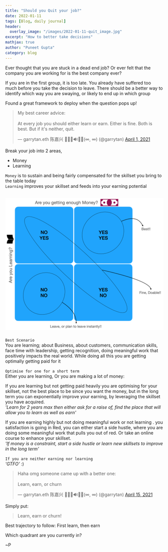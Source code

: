 ```yaml
---
title: "Should you Quit your job?"
date: 2022-01-11
tags: [Blog, daily journal]
header:
  overlay_image: "/images/2022-01-11-quit_image.jpg"
excerpt: "How to better take decisions"
mathjax: true
author: "Puneet Gupta"
category: blog
---
```


Ever thought that you are stuck in a dead end job? Or ever felt that the company you are working for is the best company ever?

If you are in the first group, it is too late. You already have suffered too much before you take the decision to leave. There should be a better way to identify which way you are swaying, or likely to end up in which group

Found a great framework to deploy when the question pops up!

<blockquote class="twitter-tweet"><p lang="en" dir="ltr">My best career advice:<br><br>At every job you should either learn or earn. Either is fine. Both is best. But if it&#39;s neither, quit.</p>&mdash; garrytan.eth 陈嘉兴 🥑🌐🦇🔊🍌🔺(∞, ∞) (@garrytan) <a href="https://twitter.com/garrytan/status/1377661970178973696?ref_src=twsrc%5Etfw">April 1, 2021</a></blockquote> <script async src="https://platform.twitter.com/widgets.js" charset="utf-8"></script>

Break your job into 2 areas,
* Money
* Learning

`Money` is to sustain and being fairly compensated for the skillset you bring to the table today <br />
`Learning` improves your skillset and feeds into your earning potential

![Two by two framework!](/images/2022-01-11-2by2.png "Two by two framework")
---

`Best Scenario` <br />
You are learning; about Business, about customers, communication skills, face time with leadership, getting recognition, doing meaningful work that positively impacts the real world.
While doing all this you are getting optimally getting paid for it

`Optimise for one for a short term` <br />
Either you are learning, Or you are making a lot of money:

If you are learning but not getting paid heavily you are optimising for your skillset, not the best place to be since you want the money, but in the long term you can exponentially improve your earning, by leveraging the skillset you have acquired. <br />
*'Learn for 2 years max then either ask for a raise of, find the place that will allow you to learn as well as earn'*

If you are earning highly but not doing meaningful work or not learning . you satisfaction is going in Red, you can either start a side hustle, where you are doing some meaningful work that pulls you out of red. Or take an online course to enhance your skillset. <br />
*'If money is a constraint, start a side hustle or learn new skillsets to improve in the long term'*

`If you are neither earning nor learning` <br />
*'GTFO'* :)

<blockquote class="twitter-tweet"><p lang="en" dir="ltr">Haha omg someone came up with a better one:<br><br>Learn, earn, or churn</p>&mdash; garrytan.eth 陈嘉兴 🥑🌐🦇🔊🍌🔺(∞, ∞) (@garrytan) <a href="https://twitter.com/garrytan/status/1382773782155124738?ref_src=twsrc%5Etfw">April 15, 2021</a></blockquote> <script async src="https://platform.twitter.com/widgets.js" charset="utf-8"></script>

Simply put:
>Learn, earn or churn!

Best trajectory to follow:
First learn, then earn

Which quadrant are you currently in?

~P

<!-- references -->
<!-- https://www.forbes.com/sites/hvmacarthur/2019/02/19/top-tips-for-deciding-whether-its-really-time-to-quit-your-job/?sh=56a503fe5147 -->
<!-- https://www.youtube.com/watch?v=eLelgy5zRv4&ab_channel=GarryTan -->
<!-- https://www.leapfrogbi.com/analytics-professionals-know-when-to-quit/ -->
